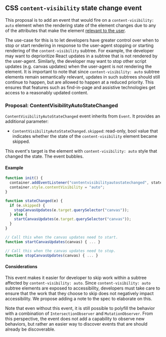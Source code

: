 ## CSS `content-visibility` state change event

This proposal is to add an event that would fire on a `content-visibility: auto`
element when the rendering state of the element changes due to any of the
attributes that make the element [relevant to the
user](https://www.w3.org/TR/css-contain-2/#relevant-to-the-user).

The use-case for this is to let developers have greater control over when to
stop or start rendering in response to the user-agent stopping or starting
rendering of the `content-visibility` subtree. For example, the developer may want
to deprioritize React updates in a subtree that is not rendered by the user-agent.
Similarly, the developer may want to stop other script updates (e.g. canvas
updates) when the user-agent is not rendering the element. It is important to
note that since `content-visibility: auto` subtree elements remain semantically
relevant, updates in such subtrees should still continue to happen, but are
allowed to happen at a reduced priority. This ensures that features such as
find-in-page and assistive technologies get access to a reasonably updated
content.

### Proposal: ContentVisibilityAutoStateChanged

`ContentVisibilityAutoStateChanged` event inherits from `Event`. It provides
an additional parameter:

  * `ContentVisibilityAutoStateChanged.skipped`: read-only, bool value that
    indicates whether the state of the `content-visibility` element became
    skipped.

This event's target is the element with `content-visibility: auto` style that
changed the state. The event bubbles.

#### Example

```js
function init() {
  container.addEventListener("contentvisibilityautostatechanged", stateChanged);
  container.style.contentVisibility = "auto";
}

function stateChanged(e) {
  if (e.skipped) {
    stopCanvasUpdates(e.target.querySelector("canvas"));
  } else {
    startCanvasUpdates(e.target.querySelector("canvas"));
  }
}

// Call this when the canvas updates need to start.
function startCanvasUpdates(canvas) { ... }

// Call this when the canvas updates need to stop.
function stopCanvasUpdates(canvas) { ... }
```

#### Considerations

This event makes it easier for developer to skip work within a subtree affected
by `content-visibility: auto`. Since `content-visibility: auto` subtree elements
are exposed to accessibility, developers must take care to ensure that the work
that they choose to skip does not negatively impact accessibility. We propose
adding a note to the spec to elaborate on this.

Note that even without this event, it is still possible to polyfill the behavior
with a combination of `IntersectionObserver` and `MutationObserver`. From this
perspective, the event does not add a capability to observe new behaviors, but
rather an easier way to discover events that are should already be discoverable.
